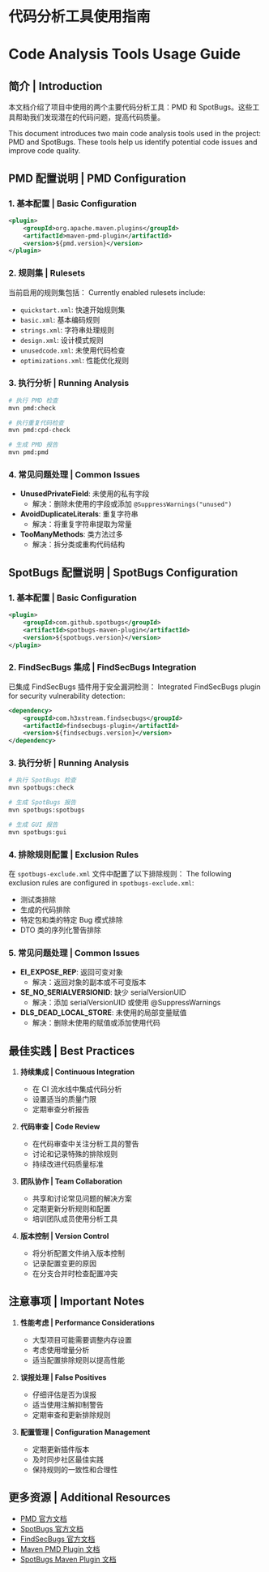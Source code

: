# 代码分析工具使用指南
# Code Analysis Tools Usage Guide

## 简介 | Introduction

本文档介绍了项目中使用的两个主要代码分析工具：PMD 和 SpotBugs。这些工具帮助我们发现潜在的代码问题，提高代码质量。

This document introduces two main code analysis tools used in the project: PMD and SpotBugs. These tools help us identify potential code issues and improve code quality.

## PMD 配置说明 | PMD Configuration

### 1. 基本配置 | Basic Configuration
```xml
<plugin>
    <groupId>org.apache.maven.plugins</groupId>
    <artifactId>maven-pmd-plugin</artifactId>
    <version>${pmd.version}</version>
</plugin>
```

### 2. 规则集 | Rulesets
当前启用的规则集包括：
Currently enabled rulesets include:

- `quickstart.xml`: 快速开始规则集
- `basic.xml`: 基本编码规则
- `strings.xml`: 字符串处理规则
- `design.xml`: 设计模式规则
- `unusedcode.xml`: 未使用代码检查
- `optimizations.xml`: 性能优化规则

### 3. 执行分析 | Running Analysis
```bash
# 执行 PMD 检查
mvn pmd:check

# 执行重复代码检查
mvn pmd:cpd-check

# 生成 PMD 报告
mvn pmd:pmd
```

### 4. 常见问题处理 | Common Issues
- **UnusedPrivateField**: 未使用的私有字段
  - 解决：删除未使用的字段或添加 `@SuppressWarnings("unused")`
- **AvoidDuplicateLiterals**: 重复字符串
  - 解决：将重复字符串提取为常量
- **TooManyMethods**: 类方法过多
  - 解决：拆分类或重构代码结构

## SpotBugs 配置说明 | SpotBugs Configuration

### 1. 基本配置 | Basic Configuration
```xml
<plugin>
    <groupId>com.github.spotbugs</groupId>
    <artifactId>spotbugs-maven-plugin</artifactId>
    <version>${spotbugs.version}</version>
</plugin>
```

### 2. FindSecBugs 集成 | FindSecBugs Integration
已集成 FindSecBugs 插件用于安全漏洞检测：
Integrated FindSecBugs plugin for security vulnerability detection:

```xml
<dependency>
    <groupId>com.h3xstream.findsecbugs</groupId>
    <artifactId>findsecbugs-plugin</artifactId>
    <version>${findsecbugs.version}</version>
</dependency>
```

### 3. 执行分析 | Running Analysis
```bash
# 执行 SpotBugs 检查
mvn spotbugs:check

# 生成 SpotBugs 报告
mvn spotbugs:spotbugs

# 生成 GUI 报告
mvn spotbugs:gui
```

### 4. 排除规则配置 | Exclusion Rules
在 `spotbugs-exclude.xml` 文件中配置了以下排除规则：
The following exclusion rules are configured in `spotbugs-exclude.xml`:

- 测试类排除
- 生成的代码排除
- 特定包和类的特定 Bug 模式排除
- DTO 类的序列化警告排除

### 5. 常见问题处理 | Common Issues
- **EI_EXPOSE_REP**: 返回可变对象
  - 解决：返回对象的副本或不可变版本
- **SE_NO_SERIALVERSIONID**: 缺少 serialVersionUID
  - 解决：添加 serialVersionUID 或使用 @SuppressWarnings
- **DLS_DEAD_LOCAL_STORE**: 未使用的局部变量赋值
  - 解决：删除未使用的赋值或添加使用代码

## 最佳实践 | Best Practices

1. **持续集成 | Continuous Integration**
   - 在 CI 流水线中集成代码分析
   - 设置适当的质量门限
   - 定期审查分析报告

2. **代码审查 | Code Review**
   - 在代码审查中关注分析工具的警告
   - 讨论和记录特殊的排除规则
   - 持续改进代码质量标准

3. **团队协作 | Team Collaboration**
   - 共享和讨论常见问题的解决方案
   - 定期更新分析规则和配置
   - 培训团队成员使用分析工具

4. **版本控制 | Version Control**
   - 将分析配置文件纳入版本控制
   - 记录配置变更的原因
   - 在分支合并时检查配置冲突

## 注意事项 | Important Notes

1. **性能考虑 | Performance Considerations**
   - 大型项目可能需要调整内存设置
   - 考虑使用增量分析
   - 适当配置排除规则以提高性能

2. **误报处理 | False Positives**
   - 仔细评估是否为误报
   - 适当使用注解抑制警告
   - 定期审查和更新排除规则

3. **配置管理 | Configuration Management**
   - 定期更新插件版本
   - 及时同步社区最佳实践
   - 保持规则的一致性和合理性

## 更多资源 | Additional Resources

- [PMD 官方文档](https://pmd.github.io/)
- [SpotBugs 官方文档](https://spotbugs.github.io/)
- [FindSecBugs 官方文档](https://find-sec-bugs.github.io/)
- [Maven PMD Plugin 文档](https://maven.apache.org/plugins/maven-pmd-plugin/)
- [SpotBugs Maven Plugin 文档](https://spotbugs.github.io/spotbugs-maven-plugin/) 
